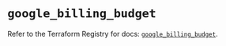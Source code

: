 # `google_billing_budget`

Refer to the Terraform Registry for docs: [`google_billing_budget`](https://registry.terraform.io/providers/hashicorp/google-beta/5.20.0/docs/resources/google_billing_budget).

